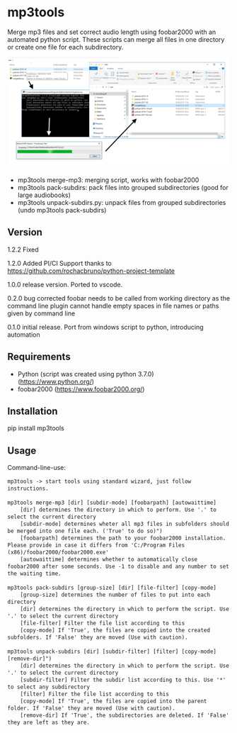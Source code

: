 # mp3tools
Merge mp3 files and set correct audio length using foobar2000 with an automated python script. These scripts can merge all files in one directory or create one file for each subdirectory.


![merge mp3 files from subdirectories](https://github.com/carsten-engelke/mp3tools/blob/main/mergemp3subdirs.jpg)
 - mp3tools merge-mp3: merging script, works with foobar2000
 - mp3tools pack-subdirs: pack files into grouped subdirectories (good for large audiobooks)
 - mp3tools unpack-subdirs.py: unpack files from grouped subdirectories (undo mp3tools pack-subdirs)

## Version
1.2.2 Fixed 

1.2.0 Added PI/CI Support thanks to https://github.com/rochacbruno/python-project-template

1.0.0 release version. Ported to vscode.

0.2.0 bug corrected foobar needs to be called from working directory as the command line plugin cannot handle empty spaces in file names or paths given by command line

0.1.0 initial release. Port from windows script to python, introducing automation

## Requirements
- Python (script was created using python 3.7.0) (https://www.python.org/)
- foobar2000 (https://www.foobar2000.org/)

## Installation
pip install mp3tools

## Usage
Command-line-use:
```
mp3tools -> start tools using standard wizard, just follow instructions.

mp3tools merge-mp3 [dir] [subdir-mode] [foobarpath] [autowaittime]
    [dir] determines the directory in which to perform. Use '.' to select the current directory
    [subdir-mode] determines wheter all mp3 files in subfolders should be merged into one file each. ('True' to do so)")
    [foobarpath] determines the path to your foobar2000 installation. Please provide in case it differs from 'C:/Program Files (x86)/foobar2000/foobar2000.exe'
    [autowaittime] determines whether to automatically close foobar2000 after some seconds. Use -1 to disable and any number to set the waiting time.

mp3tools pack-subdirs [group-size] [dir] [file-filter] [copy-mode]
    [group-size] determines the number of files to put into each directory
    [dir] determines the directory in which to perform the script. Use '.' to select the current directory
    [file-filter] Filter the file list according to this
    [copy-mode] If 'True', the files are copied into the created subfolders. If 'False' they are moved (Use with caution).

mp3tools unpack-subdirs [dir] [subdir-filter] [filter] [copy-mode] [remove-dir]")
    [dir] determines the directory in which to perform the script. Use '.' to select the current directory
    [subdir-filter] Filter the subdir list according to this. Use '*' to select any subdirectory
    [filter] Filter the file list according to this
    [copy-mode] If 'True', the files are copied into the parent folder. If 'False' they are moved (Use with caution).
    [remove-dir] If 'True', the subdirectories are deleted. If 'False' they are left as they are.
```
